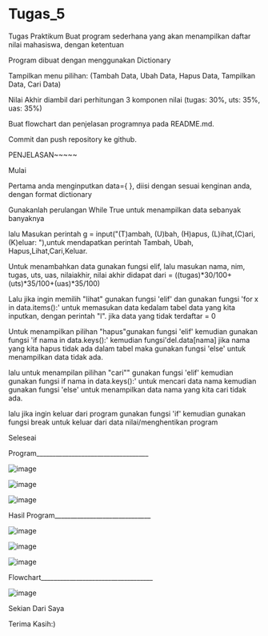 # Tugas_5

Tugas Praktikum Buat program sederhana yang akan menampilkan daftar nilai mahasiswa, dengan ketentuan

Program dibuat dengan menggunakan Dictionary

Tampilkan menu pilihan: (Tambah Data, Ubah Data, Hapus Data, Tampilkan Data, Cari Data)

Nilai Akhir diambil dari perhitungan 3 komponen nilai (tugas: 30%, uts: 35%, uas: 35%)

Buat flowchart dan penjelasan programnya pada README.md.

Commit dan push repository ke github.

PENJELASAN~~~~~

Mulai

Pertama anda menginputkan data={ }, diisi dengan sesuai kenginan anda, dengan format dictionary

Gunakanlah perulangan While True untuk menampilkan data sebanyak banyaknya

lalu Masukan perintah g = input("(T)ambah, (U)bah, (H)apus, (L)ihat,(C)ari, (K)eluar: "),untuk mendapatkan perintah Tambah, Ubah, Hapus,Lihat,Cari,Keluar.

Untuk menambahkan data gunakan fungsi elif, lalu masukan nama, nim, tugas, uts, uas, nilaiakhir, nilai akhir didapat dari = ((tugas)*30/100+(uts)*35/100+(uas)*35/100)

Lalu jika ingin memilih "lihat" gunakan fungsi 'elif' dan gunakan fungsi 'for x in data.items():' untuk memasukan data kedalam tabel data yang kita inputkan, dengan perintah "l". jika data yang tidak terdaftar = 0

Untuk menampilkan pilihan "hapus"gunakan fungsi 'elif' kemudian gunakan fungsi 'if nama in data.keys():' kemudian fungsi'del.data[nama] jika nama yang kita hapus tidak ada dalam tabel maka gunakan fungsi 'else' untuk menampilkan data tidak ada.

lalu untuk menampilan pilihan "cari"" gunakan fungsi 'elif' kemudian gunakan fungsi if nama in data.keys():' untuk mencari data nama kemudian gunakan fungsi 'else' untuk menampilkan data nama yang kita cari tidak ada.

lalu jika ingin keluar dari program gunakan fungsi 'if' kemudian gunakan fungsi break untuk keluar dari data nilai/menghentikan program

Seleseai

Program___________________________________

![image](https://user-images.githubusercontent.com/115479782/204191473-4aa3118c-fd77-4017-8d2c-80c29d79b277.png)

![image](https://user-images.githubusercontent.com/115479782/204191493-75ee6c39-6beb-4137-9e22-9b36805636f3.png)

![image](https://user-images.githubusercontent.com/115479782/204191541-5435e966-eb10-4492-8e1a-bc44ebeeb5c6.png)

Hasil Program______________________________

![image](https://user-images.githubusercontent.com/115479782/204191693-152de1e9-7525-4818-b82c-467981e7f510.png)

![image](https://user-images.githubusercontent.com/115479782/204191757-39d548e8-9ea0-48a2-a9b9-75982edbd2bf.png)

![image](https://user-images.githubusercontent.com/115479782/204191762-8080c4e4-9b7e-4f27-a588-6bb986ace91c.png)

Flowchart___________________________________

![image](https://user-images.githubusercontent.com/115479782/204192069-41d18b36-98cd-436e-b244-6654c5cbf1ad.png)

Sekian Dari Saya 

Terima Kasih:)
